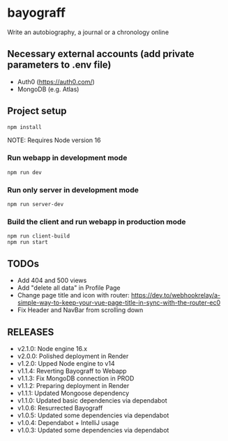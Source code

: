 # bayograff

Write an autobiography, a journal or a chronology online

## Necessary external accounts (add private parameters to .env file)

-   Auth0 (https://auth0.com/)
-   MongoDB (e.g. Atlas)

## Project setup

```
npm install
```

NOTE: Requires Node version 16

### Run webapp in development mode

```
npm run dev
```

### Run only server in development mode

```
npm run server-dev
```

### Build the client and run webapp in production mode

```
npm run client-build
npm run start
```

## TODOs

-   Add 404 and 500 views
-   Add "delete all data" in Profile Page
-   Change page title and icon with router: https://dev.to/webhookrelay/a-simple-way-to-keep-your-vue-page-title-in-sync-with-the-router-ec0
-   Fix Header and NavBar from scrolling down

## RELEASES

- v2.1.0: Node engine 16.x
- v2.0.0: Polished deployment in Render
- v1.2.0: Upped Node engine to v14
- v1.1.4: Reverting Bayograff to Webapp
- v1.1.3: Fix MongoDB connection in PROD
- v1.1.2: Preparing deployment in Render
- v1.1.1: Updated Mongoose dependency
- v1.1.0: Updated basic dependencies via dependabot
- v1.0.6: Resurrected Bayograff 
- v1.0.5: Updated some dependencies via dependabot
- v1.0.4: Dependabot + IntelliJ usage
- v1.0.3: Updated some dependencies via dependabot
